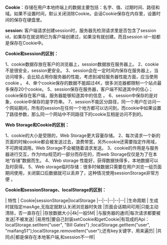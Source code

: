 **Cookie**：存储在用户本地终端上的数据主要包括：名字、值、过期时间、路径和域。如果不设置时间，默认关闭消除Cookie。会话Cookie保存在内存里，设置时间的保存在硬盘里。

**session:** 客户端请求创建session时，服务器先检测请求里是否包含了session id，如果存在就说明已为客户端创建过，如果没有就创建。而且session id一般都是保存在Cookie中。

**Cookie和session的区别：**

1、cookie数据存放在客户的浏览器上，session数据放在服务器上。
2、cookie不是很安全，session更安全。
3、session会在一定时间内保存在服务器上，当访问增多，会比较占用你服务器的性能，考虑到减轻服务器性能方面，应当使用cookie 。
4、单个cookie保存的数据不能超过4K，很多浏览器都限制一个站点最多保存20个cookie。
5、session保存在服务器，客户端不知道其中的信心；cookie保存在客户端，服务器能够知道其中的信息 。
6、session中保存的是对象，cookie中保存的是字符串。
7、session不能区分路径，同一个用户在访问一个网站期间，所有的session在任何一个地方都可以访问到，而cookie中如果设置了路径参数，那么同一个网站中不同路径下的cookie互相是访问不到的。

**Web Storage和Cookie的区别：**

1、cookie的大小是受限的，Web Storage更大容量存储。
2、每次请求一个新的页面的时候cookie都会被发送过去，浪费带宽，另外cookie还需要指定作用域，不可跨域调用。Web Storage不会被随着请求发送。
3、cookie的作用是与服务器进行交互，作为http规范的一部分而存在的，而web Storage仅仅是为了在本地“存储”数据而生。
4、Web storage 性能好，获得数据快得多，本地数据可以及时获得。
5、Web storage临时存储：很多时候数据只需要在用户浏览一组页面期间使用，关闭窗口后数据就可以丢弃了，这种情况使用sessionStorage非常方便 。

**Cookie和sessionStorage、localStorage的区别：**

| 特性 |  Cookie|sessionStorage|localStorage
|--|--|--|--|--|
|生命周期  | 生成时就指定maxAge,无指定就默认关闭浏览器时失效 |页面会话期间可用|只能主动清除，否一直存在|
|存放数据大小|4k|一般5M|
|与服务器的通讯|每次请求都要被发送|不被发送|
|易用性|要自己封装setCookie和getCookie|有现成的Api：  localStorage.setItem("user", "Bill Gates") ;localStorage.getItem("user", "maifang51");localStorage.removeItem("user");还有key关键字，用来遍历|
|共同点|都是保存在本地客户端,和session不一样|

<!--stackedit_data:
eyJoaXN0b3J5IjpbLTU1MzA1NjU3Nl19
-->